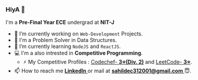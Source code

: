 ### HiyA 👋
I'm a **Pre-Final Year ECE** undergrad at **NIT-J** 

- 🔭 I’m currently working on `Web-Development` Projects.      
- 💭 I'm a Problem Solver in Data Structures.    
- 🌱 I’m currently learning `NodeJS` and `ReactJS`.
- 💻 I'm a also intrested in **Competitive Programming**.   
  - ⚡ My Competitive Profiles  : [Codechef- **3⭐(Div. 2)**](https://www.codechef.com/users/sahiltuli_31) and  [LeetCode- **3⭐**](https://leetcode.com/sahiltuli_31/).  
- 📫 How to reach me [**LinkedIn** ](https://www.linkedin.com/in/sahil-tuli-96222a195/) or mail at [**sahildec312001@gmail.com** ](mailto:sahildec312001@gmail.com)😇.

<!--
**pawankholiya01/pawankholiya01** is a ✨ _special_ ✨ repository because its `README.md` (this file) appears on your GitHub profile.

Here are some ideas to get you started:

- 🔭 I’m currently working on ...
- 🌱 I’m currently learning ...
- 👯 I’m looking to collaborate on ...
- 🤔 I’m looking for help with ...
- 💬 Ask me about ...
- 📫 How to reach me: ...
- 😄 Pronouns: ...
- ⚡ Fun fact: ...
-->
